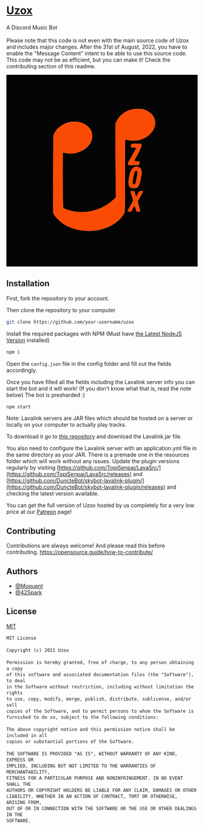 
# [Uzox](https://uzox.tech/)

A Discord Music Bot
<br />
<br />
Please note that this code is not even with the main source code of Uzox and includes major changes. After the 31st of August, 2022, you have to enable the "Message Content" intent to be able to use this source code.
<br />
This code may not be as efficient, but you can make it! Check the contributing section of this readme.


![Logo](https://raw.githubusercontent.com/Moquent/cdn/main/uzox.svg)

    
## Installation

First, fork the repository to your account.

Then clone the repository to your computer
```bash
git clone https://github.com/your-username/uzox
```

Install the required packages with NPM (Must have [the Latest NodeJS Version](https://nodejs.org/) installed)

```bash
npm i
```

Open the `config.json` file in the config folder and fill out the fields accordingly.

Once you have filled all the fields including the Lavalink server info you can start the bot and it will work! (If you don't know what that is, read the note below) The bot is presharded :)

```bash
npm start
```

Note: Lavalink servers are JAR files which should be hosted on a server or locally on  your computer to actually play tracks.

To download it go to [this repository](https://github.com/freyacodes/Lavalink/releases) and download the Lavalink.jar file.

You also need to configure the Lavalink server with an application.yml file in the same directory as your JAR. There is a premade one in the resources folder which will work without any issues.
Update the plugin versions regularly by visiting [https://github.com/TopiSenpai/LavaSrc/](https://github.com/TopiSenpai/LavaSrc/releases) and [https://github.com/DuncteBot/skybot-lavalink-plugin/](https://github.com/DuncteBot/skybot-lavalink-plugin/releases) and checking the latest version available.

You can get the full version of Uzox hosted by us completely for a very low price at our [Patreon](https://patreon.com/uzox/) page!

## Contributing

Contributions are always welcome!
And please read this before contributing.
https://opensource.guide/how-to-contribute/
  
## Authors

- [@Moquent](https://www.github.com/Moquent)
- [@42Spark](https://www.github.com/42Spark)

  
## License

[MIT](https://choosealicense.com/licenses/mit/)

```
MIT License

Copyright (c) 2021 Uzox

Permission is hereby granted, free of charge, to any person obtaining a copy
of this software and associated documentation files (the "Software"), to deal
in the Software without restriction, including without limitation the rights
to use, copy, modify, merge, publish, distribute, sublicense, and/or sell
copies of the Software, and to permit persons to whom the Software is
furnished to do so, subject to the following conditions:

The above copyright notice and this permission notice shall be included in all
copies or substantial portions of the Software.

THE SOFTWARE IS PROVIDED "AS IS", WITHOUT WARRANTY OF ANY KIND, EXPRESS OR
IMPLIED, INCLUDING BUT NOT LIMITED TO THE WARRANTIES OF MERCHANTABILITY,
FITNESS FOR A PARTICULAR PURPOSE AND NONINFRINGEMENT. IN NO EVENT SHALL THE
AUTHORS OR COPYRIGHT HOLDERS BE LIABLE FOR ANY CLAIM, DAMAGES OR OTHER
LIABILITY, WHETHER IN AN ACTION OF CONTRACT, TORT OR OTHERWISE, ARISING FROM,
OUT OF OR IN CONNECTION WITH THE SOFTWARE OR THE USE OR OTHER DEALINGS IN THE
SOFTWARE.
```
